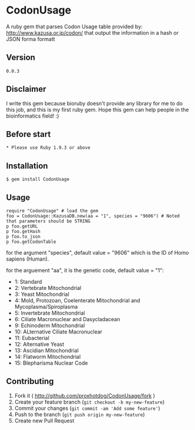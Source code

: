 # CodonUsage
A ruby gem that parses Codon Usage table provided by: http://www.kazusa.or.jp/codon/ that output the information in a hash or JSON forma formatt

## Version
    0.0.3

## Disclaimer
I write this gem because bioruby doesn't provide any library for me to do this job, and this is my first ruby gem. Hope this gem can help people in the bioinformatics field! :)

## Before start
    * Please use Ruby 1.9.3 or above

## Installation
    $ gem install CodonUsage

## Usage
    require "CodonUsage" # load the gem
    foo = CodonUsage::KazusaDB.new(aa = "1", species = "9606") # Noted that parameters should be STRING
    p foo.getURL
    p foo.getHash
    p foo.to_json
    p foo.getCodonTable

for the argument "species", default value = "9606" which is the ID of Homo sapiens (Human).

for the arguement "aa", it is the genetic code, default value = "1":
* 1: Standard
* 2: Vertebrate Mitochondrial
* 3: Yeast Mitochondrial
* 4: Mold, Protozoan, Coelenterate Mitochondrial and Mycoplasma/Spiroplasma
* 5: Invertebrate Mitochondrial
* 6: Ciliate Macronuclear and Dasycladacean
* 9: Echinoderm Mitochondrial
* 10: ALternative Ciliate Macronuclear
* 11: Eubacterial
* 12: Alternative Yeast
* 13: Ascidian Mitochondrial
* 14: Flatworm Mitochondrial
* 15: Blepharisma Nuclear Code

## Contributing

1. Fork it ( http://github.com/proxhotdog/CodonUsage/fork )
2. Create your feature branch (`git checkout -b my-new-feature`)
3. Commit your changes (`git commit -am 'Add some feature'`)
4. Push to the branch (`git push origin my-new-feature`)
5. Create new Pull Request
